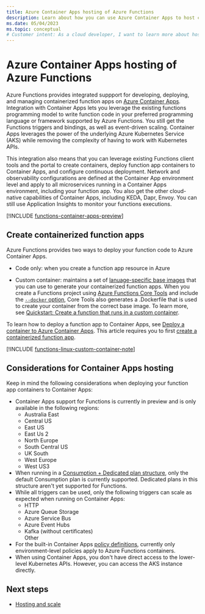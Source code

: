 ```yaml
---
title: Azure Container Apps hosting of Azure Functions 
description: Learn about how you can use Azure Container Apps to host containerized function apps in Azure Functions.
ms.date: 05/04/2023
ms.topic: conceptual
# Customer intent: As a cloud developer, I want to learn more about hosting my function apps in Linux containers by using Azure Container Apps.
---
```


# Azure Container Apps hosting of Azure Functions 

Azure Functions provides integrated suppport for developing, deploying, and managing containerized function apps on [Azure Container Apps](../container-apps/overview.md). Integration with Container Apps lets you leverage the existing functions programming model to write function code in your preferred programming language or framework supported by Azure Functions. You still get the Functions triggers and bindings, as well as event-driven scaling. Container Apps leverages the power of the underlying Azure Kubernetes Service (AKS) while removing the complexity of having to work with Kubernetes APIs.

This integration also means that you can leverage existing Functions client tools and the portal to create containers, deploy function app containers to Container Apps, and configure continuous deployment. Network and observability configurations are defined at the Container App environment level and apply to all microservices running in a Container Apps environment, including your function app. You also get the other cloud-native capabilities of Container Apps, including KEDA, Dapr, Envoy. You can still use Application Insights to monitor your functions executions.

[!INCLUDE [functions-container-apps-preview](../../includes/functions-container-apps-preview.md)]

## Create containerized function apps

Azure Functions provides two ways to deploy your function code to Azure Container Apps. 

+ Code only: when you create a function app resource in Azure  

+ Custom container: maintains a set of [lanuage-specific base images](https://mcr.microsoft.com/en-us/catalog?search=functions) that you can use to generate your containerized function apps. When you create a Functions project using [Azure Functions Core Tools](./functions-run-local.md) and include the [`--docker` option](./functions-core-tools-reference.md#func-init), Core Tools also generates a .Dockerfile that is used to create your container from the correct base image. To learn more, see [Quickstart: Create a function that runs in a custom container](./functions-create-function-linux-custom-image.md). 

To learn how to deploy a function app to Container Apps, see [Deploy a container to Azure Container Apps](./functions-deploy-container-aca.md). This article requires you to first [create a containerized function app](./functions-create-function-linux-custom-image.md). 

[!INCLUDE [functions-linux-custom-container-note](../../includes/functions-linux-custom-container-note.md)]

## Considerations for Container Apps hosting

Keep in mind the following considerations when deploying your function app containers to Container Apps:
 
+ Container Apps support for Functions is currently in preview and is only available in the following regions:
    + Australia East
    + Central US 
    + East US 
    + East Us 2 
    + North Europe 
    + South Central US 
    + UK South 
    + West Europe 
    + West US3 
+ When running in a [Consumption + Dedicated plan structure](../container-apps/plans.md#consumption-dedicated), only the default Consumption plan is currently supported. Dedicated plans in this structure aren't yet supported for Functions.
+ While all triggers can be used, only the following triggers can scale as expected when running on Container Apps:
    + HTTP 
    + Azure Queue Storage 
    + Azure Service Bus 
    + Azure Event Hubs 
    + Kafka (without certificates)  
    Other 
+ For the built-in Container Apps [policy definitions](../container-apps/policy-reference.md#policy-definitions), currently only environment-level policies apply to Azure Functions containers.
+ When using Container Apps, you don't have direct access to the lower-level Kubernetes APIs. However, you can access the AKS instance directly.

## Next steps

+ [Hosting and scale](./functions-scale.md)
